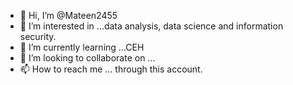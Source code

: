 - 👋 Hi, I’m @Mateen2455
- 👀 I’m interested in ...data analysis, data science and information security.
- 🌱 I’m currently learning ...CEH
- 💞️ I’m looking to collaborate on ...
- 📫 How to reach me ... through this account.

<!---
Mateen2455/Mateen2455 is a ✨ special ✨ repository because its `README.md` (this file) appears on your GitHub profile.
You can click the Preview link to take a look at your changes.
--->
